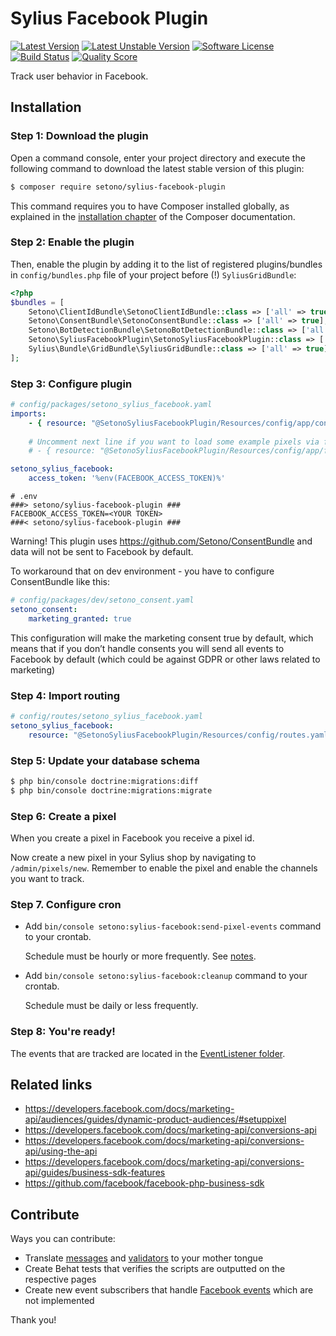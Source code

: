 # Sylius Facebook Plugin

[![Latest Version][ico-version]][link-packagist]
[![Latest Unstable Version][ico-unstable-version]][link-packagist]
[![Software License][ico-license]](LICENSE)
[![Build Status][ico-github-actions]][link-github-actions]
[![Quality Score][ico-code-quality]][link-code-quality]

Track user behavior in Facebook.

## Installation

### Step 1: Download the plugin

Open a command console, enter your project directory and execute the following command to download the latest stable version of this plugin:

```bash
$ composer require setono/sylius-facebook-plugin
```

This command requires you to have Composer installed globally, as explained in the [installation chapter](https://getcomposer.org/doc/00-intro.md) of the Composer documentation.

### Step 2: Enable the plugin

Then, enable the plugin by adding it to the list of registered plugins/bundles
in `config/bundles.php` file of your project before (!) `SyliusGridBundle`:

```php
<?php
$bundles = [
    Setono\ClientIdBundle\SetonoClientIdBundle::class => ['all' => true],
    Setono\ConsentBundle\SetonoConsentBundle::class => ['all' => true],
    Setono\BotDetectionBundle\SetonoBotDetectionBundle::class => ['all' => true],
    Setono\SyliusFacebookPlugin\SetonoSyliusFacebookPlugin::class => ['all' => true],
    Sylius\Bundle\GridBundle\SyliusGridBundle::class => ['all' => true],
];
```

### Step 3: Configure plugin

```yaml
# config/packages/setono_sylius_facebook.yaml
imports:
    - { resource: "@SetonoSyliusFacebookPlugin/Resources/config/app/config.yaml" }
    
    # Uncomment next line if you want to load some example pixels via fixtures
    # - { resource: "@SetonoSyliusFacebookPlugin/Resources/config/app/fixtures.yaml" }

setono_sylius_facebook:
    access_token: '%env(FACEBOOK_ACCESS_TOKEN)%'
```

```dotenv
# .env
###> setono/sylius-facebook-plugin ###
FACEBOOK_ACCESS_TOKEN=<YOUR TOKEN>
###< setono/sylius-facebook-plugin ###
```

Warning! This plugin uses
https://github.com/Setono/ConsentBundle
and data will not be sent to Facebook by default.

To workaround that on dev environment - you have to configure ConsentBundle like this:

```yaml
# config/packages/dev/setono_consent.yaml
setono_consent:
    marketing_granted: true
```

This configuration will make the marketing consent true by default, 
which means that if you don’t handle consents you will send all events 
to Facebook by default (which could be against GDPR or other laws related to marketing)

### Step 4: Import routing

```yaml
# config/routes/setono_sylius_facebook.yaml
setono_sylius_facebook:
    resource: "@SetonoSyliusFacebookPlugin/Resources/config/routes.yaml"
```

### Step 5: Update your database schema

```bash
$ php bin/console doctrine:migrations:diff
$ php bin/console doctrine:migrations:migrate
```

### Step 6: Create a pixel
When you create a pixel in Facebook you receive a pixel id.

Now create a new pixel in your Sylius shop by navigating to `/admin/pixels/new`.
Remember to enable the pixel and enable the channels you want to track. 

### Step 7. Configure cron

- Add `bin/console setono:sylius-facebook:send-pixel-events` command to your crontab.

    Schedule must be hourly or more frequently. 
    See [notes](https://developers.facebook.com/docs/marketing-api/conversions-api/using-the-api#batch-requests).

- Add `bin/console setono:sylius-facebook:cleanup` command to your crontab.

    Schedule must be daily or less frequently.

### Step 8: You're ready!
The events that are tracked are located in the [EventListener folder](src/EventListener).

## Related links
- https://developers.facebook.com/docs/marketing-api/audiences/guides/dynamic-product-audiences/#setuppixel
- https://developers.facebook.com/docs/marketing-api/conversions-api
- https://developers.facebook.com/docs/marketing-api/conversions-api/using-the-api
- https://developers.facebook.com/docs/marketing-api/conversions-api/guides/business-sdk-features
- https://github.com/facebook/facebook-php-business-sdk

## Contribute
Ways you can contribute:
* Translate [messages](src/Resources/translations/messages.en.yaml) and [validators](src/Resources/translations/validators.en.yaml) to your mother tongue
* Create Behat tests that verifies the scripts are outputted on the respective pages
* Create new event subscribers that handle [Facebook events](https://developers.facebook.com/docs/facebook-pixel/reference/) which are not implemented

Thank you!

[ico-version]: https://poser.pugx.org/setono/sylius-facebook-plugin/v/stable
[ico-unstable-version]: https://poser.pugx.org/setono/sylius-facebook-plugin/v/unstable
[ico-license]: https://poser.pugx.org/setono/sylius-facebook-plugin/license
[ico-github-actions]: https://github.com/Setono/SyliusFacebookPlugin/workflows/build/badge.svg
[ico-code-quality]: https://img.shields.io/scrutinizer/g/Setono/SyliusFacebookPlugin.svg?style=flat-square

[link-packagist]: https://packagist.org/packages/setono/sylius-facebook-plugin
[link-github-actions]: https://github.com/Setono/SyliusFacebookPlugin/actions
[link-code-quality]: https://scrutinizer-ci.com/g/Setono/SyliusFacebookPlugin
